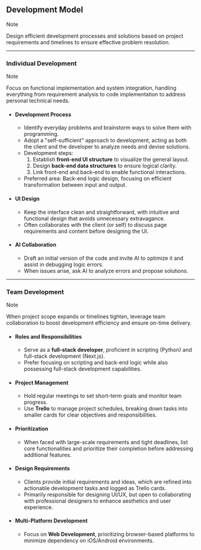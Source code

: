 ## Development Model

> [!NOTE]
> Design efficient development processes and solutions based on project requirements and timelines to ensure effective problem resolution.

---

### Individual Development

> [!NOTE]
> Focus on functional implementation and system integration, handling everything from requirement analysis to code implementation to address personal technical needs.

- #### Development Process
  - Identify everyday problems and brainstorm ways to solve them with programming.
  - Adopt a "self-sufficient" approach to development, acting as both the client and the developer to analyze needs and devise solutions.
  - Development steps:
    1. Establish **front-end UI structure** to visualize the general layout.
    2. Design **back-end data structures** to ensure logical clarity.
    3. Link front-end and back-end to enable functional interactions.
  - Preferred area: Back-end logic design, focusing on efficient transformation between input and output.
- #### UI Design
  - Keep the interface clean and straightforward, with intuitive and functional design that avoids unnecessary extravagance.
  - Often collaborates with the client (or self) to discuss page requirements and content before designing the UI.
- #### AI Collaboration
  - Draft an initial version of the code and invite AI to optimize it and assist in debugging logic errors.
  - When issues arise, ask AI to analyze errors and propose solutions.

---

### Team Development

> [!NOTE]
> When project scope expands or timelines tighten, leverage team collaboration to boost development efficiency and ensure on-time delivery.

- #### Roles and Responsibilities
  - Serve as a **full-stack developer**, proficient in scripting (Python) and full-stack development (Next.js).
  - Prefer focusing on scripting and back-end logic while also possessing full-stack development capabilities.
- #### Project Management
  - Hold regular meetings to set short-term goals and monitor team progress.
  - Use **Trello** to manage project schedules, breaking down tasks into smaller cards for clear objectives and responsibilities.
- #### Prioritization
  - When faced with large-scale requirements and tight deadlines, list core functionalities and prioritize their completion before addressing additional features.
- #### Design Requirements
  - Clients provide initial requirements and ideas, which are refined into actionable development tasks and logged as Trello cards.
  - Primarily responsible for designing UI/UX, but open to collaborating with professional designers to enhance aesthetics and user experience.
- #### Multi-Platform Development
  - Focus on **Web Development**, prioritizing browser-based platforms to minimize dependency on iOS/Android environments.
